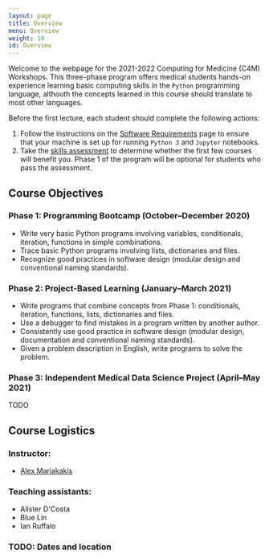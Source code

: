 ```yaml
---
layout: page
title: Overview
menu: Overview
weight: 10
id: Overview
---
```


Welcome to the webpage for the 2021-2022 Computing for Medicine (C4M) Workshops.
This three-phase program offers medical students hands-on experience learning basic computing skills in the `Python` programming language, althouth the concepts learned in this course should translate to most other languages.

Before the first lecture, each student should complete the following actions:
1. Follow the instructions on the [Software Requirements](/software_requirements.html) page to ensure that your machine is set up for running `Python 3` and `Jupyter` notebooks.
2. Take the [skills assessment](https://colab.research.google.com/drive/1ZXEx2mUiVEzdrzff8JUjYSD0qqrLR3oH) to determine whether the first few courses will benefit you. Phase 1 of the program will be optional for students who pass the assessment.

## Course Objectives

### Phase 1: Programming Bootcamp (October–December 2020)
- Write very basic Python programs involving variables, conditionals, iteration, functions in simple combinations.
- Trace basic Python programs involving lists, dictionaries and files.
- Recognize good practices in software design (modular design and conventional naming standards).

### Phase 2: Project-Based Learning (January–March 2021)
- Write programs that combine concepts from Phase 1: conditionals, iteration, functions, lists, dictionaries and files.
- Use a debugger to find mistakes in a program written by another author.
- Consistently use good practice in software design (modular design, documentation and conventional naming standards).
- Given a problem description in English, write programs to solve the problem.

### Phase 3: Independent Medical Data Science Project (April–May 2021)
TODO


## Course Logistics

### Instructor:
- [Alex Mariakakis](https://mariakakis.github.io/)

### Teaching assistants:
- Alister D'Costa
- Blue Lin
- Ian Ruffalo

### TODO: Dates and location
